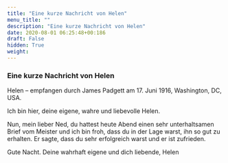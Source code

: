 ```yaml
---
title: "Eine kurze Nachricht von Helen"
menu_title: ""
description: "Eine kurze Nachricht von Helen"
date: 2020-08-01 06:25:48+00:186
draft: False
hidden: True
weight:
---
```

### Eine kurze Nachricht von Helen

Helen – empfangen durch James Padgett am 17. Juni 1916, Washington, DC, USA.

Ich bin hier, deine eigene, wahre und liebevolle Helen.

Nun, mein lieber Ned, du hattest heute Abend einen sehr unterhaltsamen Brief vom Meister und ich bin froh, dass du in der Lage warst, ihn so gut zu erhalten. Er sagte, dass du sehr erfolgreich warst und er ist zufrieden.

Gute Nacht. Deine wahrhaft eigene und dich liebende, Helen
